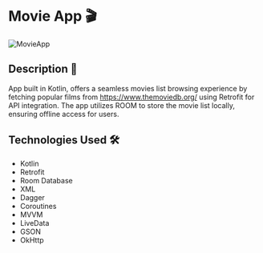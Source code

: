 # Movie App 🎬

![MovieApp](https://github.com/TAleksandra/MovieApp/assets/38258955/5382bcb6-9454-45b8-aea1-ab2bf61bdd7c)

## Description 📄

App built in Kotlin, offers a seamless movies list browsing experience by fetching popular films from https://www.themoviedb.org/ using Retrofit for API integration. The app utilizes ROOM to store the movie list locally, ensuring offline access for users.

## Technologies Used 🛠️

- Kotlin
- Retrofit
- Room Database
- XML
- Dagger
- Coroutines
- MVVM
- LiveData
- GSON
- OkHttp
